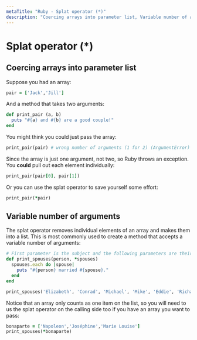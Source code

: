 ```yaml
---
metaTitle: "Ruby - Splat operator (*)"
description: "Coercing arrays into parameter list, Variable number of arguments"
---
```


# Splat operator (*)




## Coercing arrays into parameter list


Suppose you had an array:

```ruby
pair = ['Jack','Jill']

```

And a method that takes two arguments:

```ruby
def print_pair (a, b)
  puts "#{a} and #{b} are a good couple!"
end

```

You might think you could just pass the array:

```ruby
print_pair(pair) # wrong number of arguments (1 for 2) (ArgumentError)

```

Since the array is just one argument, not two, so Ruby throws an exception. You **could** pull out each element individually:

```ruby
print_pair(pair[0], pair[1])

```

Or you can use the splat operator to save yourself some effort:

```ruby
print_pair(*pair)

```



## Variable number of arguments


The splat operator removes individual elements of an array and makes them into a list. This is most commonly used to create a method that accepts a variable number of arguments:

```ruby
# First parameter is the subject and the following parameters are their spouses
def print_spouses(person, *spouses)
  spouses.each do |spouse|
    puts "#{person} married #{spouse}."
  end
end

print_spouses('Elizabeth', 'Conrad', 'Michael', 'Mike', 'Eddie', 'Richard', 'John', 'Larry')

```

Notice that an array only counts as one item on the list, so you will need to us the splat operator on the calling side too if you have an array you want to pass:

```ruby
bonaparte = ['Napoleon','Joséphine','Marie Louise']
print_spouses(*bonaparte)    

```

